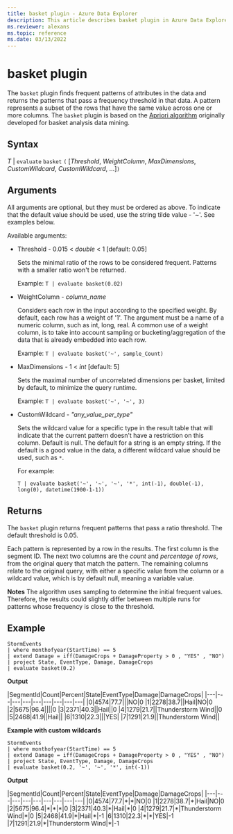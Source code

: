 ```yaml
---
title: basket plugin - Azure Data Explorer
description: This article describes basket plugin in Azure Data Explorer.
ms.reviewer: alexans
ms.topic: reference
ms.date: 03/13/2022
---
```

# basket plugin

The `basket` plugin finds frequent patterns of attributes in the data and returns the patterns that pass a frequency threshold in that data. A pattern represents a subset of the rows that have the same value across one or more columns. The `basket` plugin is based on the [Apriori algorithm](https://en.wikipedia.org/wiki/Association_rule_learning#Apriori_algorithm) originally developed for basket analysis data mining.

## Syntax

*T* | `evaluate` `basket` `(` [*Threshold*, *WeightColumn*, *MaxDimensions*, *CustomWildcard*, *CustomWildcard*, ...]`)`

## Arguments

All arguments are optional, but they must be ordered as above. To indicate that the default value should be used, use the string tilde value - '~'. See examples below.

Available arguments:

* Threshold - 0.015 < *double* < 1 [default: 0.05]

    Sets the minimal ratio of the rows to be considered frequent. Patterns with a smaller ratio won't be returned.

    Example: `T | evaluate basket(0.02)`

* WeightColumn - *column_name*

    Considers each row in the input according to the specified weight. By default, each row has a weight of '1'. The argument must be a name of a numeric column, such as int, long, real. A common use of a weight column, is to take into account sampling or bucketing/aggregation of the data that is already embedded into each row.

    Example: `T | evaluate basket('~', sample_Count)`

* MaxDimensions - 1 < *int* [default: 5]

    Sets the maximal number of uncorrelated dimensions per basket, limited by default, to minimize the query runtime.

    Example: `T | evaluate basket('~', '~', 3)`

* CustomWildcard - *"any_value_per_type"*

    Sets the wildcard value for a specific type in the result table that will indicate that the current pattern doesn't have a restriction on this column.
    Default is null. The default for a string is an empty string. If the default is a good value in the data, a different wildcard value should be used, such as `*`.

    For example:

     `T | evaluate basket('~', '~', '~', '*', int(-1), double(-1), long(0), datetime(1900-1-1))`

## Returns

The `basket` plugin returns frequent patterns that pass a ratio threshold. The default threshold is 0.05.

Each pattern is represented by a row in the results. The first column is the segment ID. The next two columns are the *count* and *percentage of rows*, from the original query that match the pattern. The remaining columns relate to the original query, with either a specific value from the column or a wildcard value, which is by default null, meaning a variable value.

**Notes**
The algorithm uses sampling to determine the initial frequent values. Therefore, the results could slightly differ between multiple runs for patterns whose frequency is close to the threshold.

## Example

<!-- csl: https://help.kusto.windows.net/Samples -->
```kusto
StormEvents
| where monthofyear(StartTime) == 5
| extend Damage = iff(DamageCrops + DamageProperty > 0 , "YES" , "NO")
| project State, EventType, Damage, DamageCrops
| evaluate basket(0.2)
```

**Output**

|SegmentId|Count|Percent|State|EventType|Damage|DamageCrops|
|---|---|---|---|---|---|---|---|---|
|0|4574|77.7|||NO|0
|1|2278|38.7||Hail|NO|0
|2|5675|96.4||||0
|3|2371|40.3||Hail||0
|4|1279|21.7||Thunderstorm Wind||0
|5|2468|41.9||Hail||
|6|1310|22.3|||YES|
|7|1291|21.9||Thunderstorm Wind||

**Example with custom wildcards**

<!-- csl: https://help.kusto.windows.net/Samples -->
```kusto
StormEvents
| where monthofyear(StartTime) == 5
| extend Damage = iff(DamageCrops + DamageProperty > 0 , "YES" , "NO")
| project State, EventType, Damage, DamageCrops
| evaluate basket(0.2, '~', '~', '*', int(-1))
```

**Output**

|SegmentId|Count|Percent|State|EventType|Damage|DamageCrops|
|---|---|---|---|---|---|---|---|---|
|0|4574|77.7|\*|\*|NO|0
|1|2278|38.7|\*|Hail|NO|0
|2|5675|96.4|\*|\*|\*|0
|3|2371|40.3|\*|Hail|\*|0
|4|1279|21.7|\*|Thunderstorm Wind|\*|0
|5|2468|41.9|\*|Hail|\*|-1
|6|1310|22.3|\*|\*|YES|-1
|7|1291|21.9|\*|Thunderstorm Wind|\*|-1
